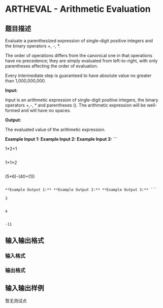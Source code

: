 # ARTHEVAL - Arithmetic Evaluation

## 题目描述

 Evaluate a parenthesized expression of single-digit positive integers and the binary operators +, -, \*.

The order of operations differs from the canonical one in that operations have no precedence; they are simply evaluated from left-to-right, with only parentheses affecting the order of evaluation.

Every intermediate step is guaranteed to have absolute value no greater than 1,000,000,000.

**Input:**

Input is an arithmetic expression of single-digit positive integers, the binary operators +,-, \* and parentheses (). The arithmetic expression will be well-formed and will have no spaces.

**Output:**

The evaluated value of the arithmetic expression.

**Example Input 1:** **Example Input 2:** **Example Input 3:** ```

1*2+1

```

```

1+1*2

```

```

(5*6)-(40+(1))

```

**Example Output 1:** **Example Output 2:** **Example Output 3:** ```

3

```

```

4

```

```

-11

```

## 输入输出格式

### 输入格式

### 输出格式

## 输入输出样例

暂无测试点

